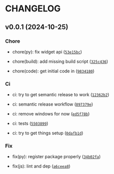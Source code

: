 # CHANGELOG



## v0.0.1 (2024-10-25)

### Chore

* chore(py): fix widget api ([`53e15bc`](https://github.com/Kitware/trame-annotations/commit/53e15bc60ec6afb3def031b7568bdfb020ea6c48))

* chore(build): add missing build script ([`325c436`](https://github.com/Kitware/trame-annotations/commit/325c43639254904a7fb94edcd55189ae1e7bd382))

* chore(code): get initial code in ([`9834180`](https://github.com/Kitware/trame-annotations/commit/98341806d8f10f5e665df3984c590b07fc484242))

### Ci

* ci: try to get semantic release to work ([`12362b2`](https://github.com/Kitware/trame-annotations/commit/12362b2afa4967174640c03ed401cd857ee5da96))

* ci: semantic release workflow ([`897379e`](https://github.com/Kitware/trame-annotations/commit/897379e0fea86a83abdaf7ca69c8296a04da708d))

* ci: remove windows for now ([`ed5f78b`](https://github.com/Kitware/trame-annotations/commit/ed5f78b93fd9bcde203e4e7c0fd0ca85dcd125b6))

* ci: tests ([`5503899`](https://github.com/Kitware/trame-annotations/commit/5503899679edcf610707dfe9976268af5a972aa5))

* ci: try to get things setup ([`0dafb1d`](https://github.com/Kitware/trame-annotations/commit/0dafb1d773ef0ca54051aceae84dc6a4a0da7373))

### Fix

* fix(py): register package properly ([`34b02fa`](https://github.com/Kitware/trame-annotations/commit/34b02fa26439b1358b843e9c5aab6830fa3b8d37))

* fix(js): lint and dep ([`a6ceea8`](https://github.com/Kitware/trame-annotations/commit/a6ceea869e10850b3ebb9f14b032f8ac9aae95c4))
